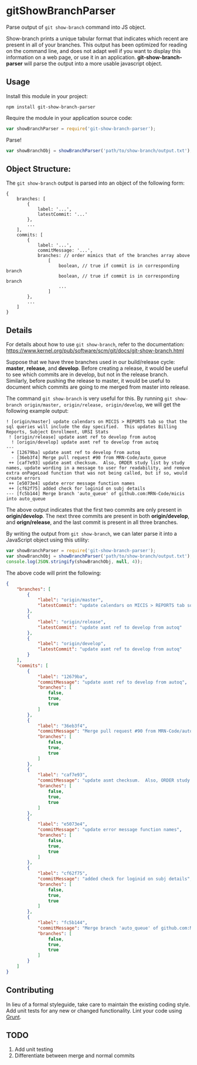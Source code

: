 gitShowBranchParser
===================

Parse output of `git show-branch` command into JS object. 

Show-branch prints a unique tabular format that indicates which recent
are present in all of your branches. This output has been optimized for
reading on the command line, and does not adapt well if you want to
display this information on a web page, or use it in an application. 
**git-show-branch-parser** will parse the output into a more usable
javascript object.

## Usage
Install this module in your project:
```shell
npm install git-show-branch-parser
```

Require the module in your application source code:
```js
var showBranchParser = require('git-show-branch-parser');
```

Parse!
```js
var showBranchObj = showBranchParser('path/to/show-branch/output.txt');
```

## Object Structure:
The `git show-branch` output is parsed into an object of the following form:
```
{
    branches: [
        {
            label: '...',
            latestCommit: '...'
        },
        ...
    ],
    commits: [
        {
            label: '...',
            commitMessage: '...',
            branches: // order mimics that of the branches array above
                [
                    boolean, // true if commit is in corresponding branch
                    boolean, // true if commit is in corresponding branch
                    ...
                ]
        },
        ...
    ]
}
```

## Details
For details about how to use `git show-branch`, refer to the documentation: 
https://www.kernel.org/pub/software/scm/git/docs/git-show-branch.html

Suppose that we have three branches used in our build/release cycle:
**master**, **release**, and **develop**. Before creating a release, it would
be useful to see which commits are in develop, but not in the release branch. 
Similarly, before pushing the release to master, it would be useful to document
which commits are going to me merged from master into release. 

The command `git show-branch` is very useful for this. By running `git show-branch origin/master,
origin/release, origin/develop`, we will get the following example output:
```
! [origin/master] update calendars on MICIS > REPORTS tab so that the sql queries will include the day specified.  This updates Billing Reports, Subject Enrollment, URSI Stats
 ! [origin/release] update asmt ref to develop from autoq
  ! [origin/develop] update asmt ref to develop from autoq
---
  + [12679ba] update asmt ref to develop from autoq
  - [36eb3f4] Merge pull request #90 from MRN-Code/auto_queue
 ++ [caf7e93] update asmt checksum.  Also, ORDER study list by study names, update wording in a message to user for readability, and remove extra onPageLoad function that was not being called, but if so, would create errors
 ++ [e5073e4] update error message function names
 ++ [cf62f75] added check for loginid on subj details
--- [fc5b144] Merge branch 'auto_queue' of github.com:MRN-Code/micis into auto_queue
```

The above output indicates that the first two commits are only present in **origin/develop**.
The next three commits are present in both **origin/develop**, and **orign/release**, and the
last commit is present in all three branches. 

By writing the output from `git show-branch`, we can later parse it into a JavaScript object
using this utility:
```js
var showBranchParser = require('git-show-branch-parser');
var showBranchObj = showBranchParser('path/to/show-branch/output.txt');
console.log(JSON.stringify(showBranchObj, null, 4));
```

The above code will print the following:

```json
{
    "branches": [
        {
            "label": "origin/master",
            "latestCommit": "update calendars on MICIS > REPORTS tab so that the sql queries will include the day specified.  This updates Billing Reports, Subject Enrollment, URSI Stats"
        },
        {
            "label": "origin/release",
            "latestCommit": "update asmt ref to develop from autoq"
        },
        {
            "label": "origin/develop",
            "latestCommit": "update asmt ref to develop from autoq"
        }
    ],
    "commits": [
        {
            "label": "12679ba",
            "commitMessage": "update asmt ref to develop from autoq",
            "branches": [
                false,
                true,
                true
            ]
        },
        {
            "label": "36eb3f4",
            "commitMessage": "Merge pull request #90 from MRN-Code/auto_queue",
            "branches": [
                false,
                true,
                true
            ]
        },
        {
            "label": "caf7e93",
            "commitMessage": "update asmt checksum.  Also, ORDER study list by study names, update wording in a message to user for readability, and remove extra onPageLoad function that was not being called, but if so, would create errors",
            "branches": [
                false,
                true,
                true
            ]
        },
        {
            "label": "e5073e4",
            "commitMessage": "update error message function names",
            "branches": [
                false,
                true,
                true
            ]
        },
        {
            "label": "cf62f75",
            "commitMessage": "added check for loginid on subj details",
            "branches": [
                false,
                true,
                true
            ]
        },
        {
            "label": "fc5b144",
            "commitMessage": "Merge branch 'auto_queue' of github.com:MRN-Code/micis into auto_queue",
            "branches": [
                false,
                true,
                true
            ]
        }
    ]
}
```

## Contributing
In lieu of a formal styleguide, take care to maintain the existing coding style. Add unit tests for any new or changed functionality. Lint your code using [Grunt](http://gruntjs.com/).

## TODO
1. Add unit testing
2. Differentiate between merge and normal commits

